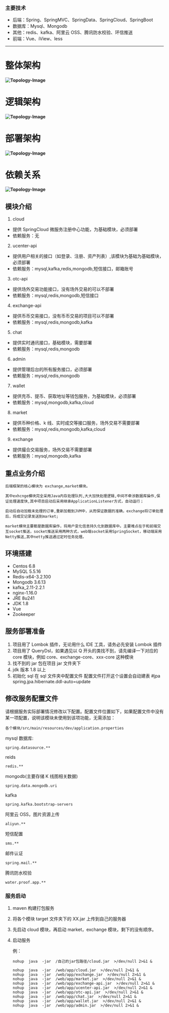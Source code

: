 ### 主要技术

- 后端：Spring、SpringMVC、SpringData、SpringCloud、SpringBoot
- 数据库：Mysql、Mongodb
- 其他：redis、kafka、阿里云 OSS、腾讯防水校验、环信推送
- 前端：Vue、iView、less

---

# 整体架构

#### ![Topology-Image](/Topology-Image/143836_eac248e5_2182501.png)

# 逻辑架构

#### ![Topology-Image](/Topology-Image/143856_66257325_2182501.png)

# 部署架构

#### ![Topology-Image](/Topology-Image/141710_07923003_2182501.png)

# 依赖关系

#### ![Topology-Image](/Topology-Image/194510_89803a9d_2182501.png)

## 模块介绍

1. cloud

- 提供 SpringCloud 微服务注册中心功能，为基础模块，必须部署
- 依赖服务：无

2. ucenter-api

- 提供用户相关的接口（如登录、注册、资产列表）,该模块为基础为基础模块，必须部署
- 依赖服务：mysql,kafka,redis,mongodb,短信接口，邮箱账号

3. otc-api

- 提供场外交易功能接口，没有场外交易的可以不部署
- 依赖服务：mysql,redis,mongodb,短信接口

4. exchange-api

- 提供币币交易接口，没有币币交易的项目可以不部署
- 依赖服务：mysql,redis,mongodb,kafka

5. chat

- 提供实时通讯接口，基础模块，需要部署
- 依赖服务：mysql,redis,mongodb

6. admin

- 提供管理后台的所有服务接口，必须部署
- 依赖服务：mysql,redis,mongodb

7. wallet

- 提供充币、提币、获取地址等钱包服务，为基础模块，必须部署
- 依赖服务：mysql,mongodb,kafka,cloud

8. market

- 提供币种价格、k 线、实时成交等接口服务，场外交易不需要部署
- 依赖服务：mysql,redis,mongodb,kafka,cloud

9. exchange

- 提供撮合交易服务，场外交易不需要部署
- 依赖服务：mysql,mongodb,kafka

## 重点业务介绍

    后端框架的核心模块为 exchange,market模块。

    其中exhcnge模块完全采用Java内存处理队列,大大加快处理逻辑,中间不牵涉数据库操作,保证处理速度快,其中项目启动后采用继承ApplicationListener方式，自动运行；

    启动后自动加载未处理的订单,重新加载到JVM中，从而保证数据的准确，exchange将订单处理后，将成交记录发送到market;

    market模块主要都是数据库操作，将用户变化信息持久化到数据库中。主要难点在于和前端交互socket推送，socket推送采用两种方式，web端socket采用SpringSocket，移动端采用Netty推送,其中netty推送通过定时任务处理。

## 环境搭建

- Centos 6.8
- MySQL 5.5.16
- Redis-x64-3.2.100
- Mongodb 3.6.13
- kafka_2.11-2.2.1
- nginx-1.16.0
- JRE 8u241
- JDK 1.8
- Vue
- Zookeeper

## 服务部署准备

1. 项目用了 Lombok 插件，无论用什么 IDE 工具，请务必先安装 Lombok 插件
2. 项目用了 QueryDsl，如果遇见以 Q 开头的类找不到，请先编译一下对应的 core 模块，例如 core、exchange-core、xxx-core 这种模块
3. 找不到的 jar 包在项目 jar 文件夹下
4. jdk 版本 1.8 以上
5. 初始化 sql 在 sql 文件夹中配置文件
   配置文件打开这个设置会自动建表
   #jpa
   spring.jpa.hibernate.ddl-auto=update

## 修改服务配置文件

请根据服务实际部署情况修改以下配置。配置文件位置如下，如果配置文件中没有某一项配置，说明该模块未使用到该项功能，无需添加：

```
各个模块/src/main/resources/dev/application.properties
```

mysql 数据库:

```
spring.datasource.**
```

reids

```
redis.**
```

mongodb(主要存储 K 线图相关数据)

```
spring.data.mongodb.uri
```

kafka

```
spring.kafka.bootstrap-servers
```

阿里云 OSS，图片资源上传

```
aliyun.**
```

短信配置

```
sms.**
```

邮件认证

```
spring.mail.**
```

腾讯防水校验

```
water.proof.app.**
```

### 服务启动

1.  maven 构建打包服务

2.  将各个模块 target 文件夹下的 XX.jar 上传到自己的服务器

3.  先启动 cloud 模块，再启动 market，exchange 模块，剩下的没有顺序。

4.  启动服务

    例：

    ```
    nohup  java  -jar  /自己的jar包路径/cloud.jar  >/dev/null 2>&1 &
    ```

    ```
    nohup  java  -jar  /web/app/cloud.jar  >/dev/null 2>&1 &
    nohup  java  -jar  /web/app/exchange.jar  >/dev/null 2>&1 &
    nohup  java  -jar  /web/app/market.jar  >/dev/null 2>&1 &
    nohup  java  -jar  /web/app/exchange-api.jar  >/dev/null 2>&1 &
    nohup  java  -jar  /web/app/ucenter-api.jar  >/dev/null 2>&1 &
    nohup  java  -jar  /web/app/otc-api.jar  >/dev/null 2>&1 &
    nohup  java  -jar  /web/app/chat.jar  >/dev/null 2>&1 &
    nohup  java  -jar  /web/app/wallet.jar  >/dev/null 2>&1 &
    nohup  java  -jar  /web/app/admin.jar  >/dev/null 2>&1 &
    ```
